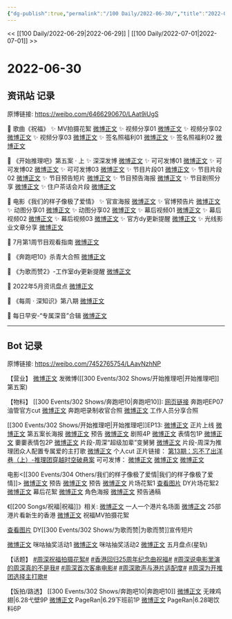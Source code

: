 ```yaml
---
{"dg-publish":true,"permalink":"/100 Daily/2022-06-30/","title":"2022-06-30","created":"2022-12-04T23:41:45.000+08:00","updated":"2023-04-11T14:46:33.000+08:00"}
---
```



<< [[100 Daily/2022-06-29\|2022-06-29]] | [[100 Daily/2022-07-01\|2022-07-01]] >>

# 2022-06-30

## 资讯站 记录

原博链接: https://weibo.com/6466290670/LAat9iUgS

💫 歌曲《祝福》
✨ MV拍摄花絮 [微博正文](https://m.weibo.cn/6466290670/4786084656972220)
✨ 视频分享01 [微博正文](https://m.weibo.cn/6466290670/4786033831448598)
✨ 视频分享02 [微博正文](https://m.weibo.cn/6466290670/4786030781666086)
✨ 视频分享03 [微博正文](https://m.weibo.cn/6466290670/4786008833657151)
✨ 签名照福利01 [微博正文](https://m.weibo.cn/6466290670/4786034451159244)
✨ 签名照福利02 [微博正文](https://m.weibo.cn/6466290670/4786033822797827)

💫 《开始推理吧》第五案 · 上
✨ 深深发博 [微博正文](https://m.weibo.cn/6466290670/4786143642256646)
✨ 可可发博01 [微博正文](https://m.weibo.cn/6466290670/4786132451594213)
✨ 可可发博02 [微博正文](https://m.weibo.cn/6466290670/4786070015705100)
✨ 可可发博03 [微博正文](https://m.weibo.cn/6466290670/4786000461302262)
✨ 节目片段01 [微博正文](https://m.weibo.cn/6466290670/4786132853720537)
✨ 节目片段02 [微博正文](https://m.weibo.cn/6466290670/4786115377368979)
✨ 节目预告短片 [微博正文](https://m.weibo.cn/6466290670/4786019431876442)
✨ 节目预告海报 [微博正文](https://m.weibo.cn/6466290670/4786000787670527)
✨ 节目剧照分享 [微博正文](https://m.weibo.cn/6466290670/4786005376500474)
✨ 住户茶话会片段 [微博正文](https://m.weibo.cn/6466290670/4786169781684534)

💫 电影《我们的样子像极了爱情》
✨ 官宣海报 [微博正文](https://m.weibo.cn/6466290670/4786072947526068)
✨ 官博预告片 [微博正文](https://m.weibo.cn/6466290670/4786003329419166)
✨ 动图分享01 [微博正文](https://m.weibo.cn/6466290670/4786024633337320)
✨ 动图分享02 [微博正文](https://m.weibo.cn/6466290670/4786003846368792)
✨ 幕后视频01 [微博正文](https://m.weibo.cn/6466290670/4786113049265520)
✨ 幕后视频02 [微博正文](https://m.weibo.cn/6466290670/4786034392436979)
✨ 幕后视频03 [微博正文](https://m.weibo.cn/6466290670/4786031537162410)
✨ 官方dy更新提醒 [微博正文](https://m.weibo.cn/6466290670/4786179826259515)
✨ 光线影业文章分享 [微博正文](https://m.weibo.cn/6466290670/4786020723723038)

💫 7月第1周节目观看指南 [微博正文](https://m.weibo.cn/6466290670/4786108438938309)

💫 《奔跑吧10》杀青大合照 [微博正文](https://m.weibo.cn/6466290670/4785980425112789)

💫 《为歌而赞2》-工作室dy更新提醒 [微博正文](https://m.weibo.cn/6466290670/4786035865161604)

💫 2022年5月资讯盘点 [微博正文](https://m.weibo.cn/6466290670/4785985768656406)

💫 《每周 · 深知识》第八期 [微博正文](https://m.weibo.cn/6466290670/4786045570778860)

💫 每日早安-“专属深音”合辑 [微博正文](https://m.weibo.cn/6466290670/4785977824380857)

---
## Bot 记录

原博链接: https://weibo.com/7452765754/LAavNzhNP

【营业】
[微博正文](https://weibo.com/1736988591/LA8W64JNl) 发微博([[300 Events/302 Shows/开始推理吧\|开始推理吧]]第五案)

【物料】
[[300 Events/302 Shows/奔跑吧10\|奔跑吧10]]:
[网页链接](https://weibo.cn/sinaurl?u=https%3A%2F%2Fyoutu.be%2FS3O2FlQiY4I) 奔跑吧EP07油管官方cut
[微博正文](https://weibo.com/5242381821/LA2J3c4aT) 奔跑吧录制收官合照
[微博正文](https://weibo.com/2407743440/LA4yVF5q0) 工作人员分享合照

[[300 Events/302 Shows/开始推理吧\|开始推理吧]]EP13:
[微博正文](https://weibo.com/2162247381/LA8dCaBSn) 正片上线
[微博正文](https://weibo.com/2162247381/LA5d7jUva) 第五案长海报
[微博正文](https://weibo.com/2162247381/LA5Gu60ha) 预告
[微博正文](https://weibo.com/2162247381/LA5neDxkL) 剧照4P
[微博正文](https://weibo.com/2162247381/LA8sfAG0a) 表情包1P
[微博正文](https://weibo.com/7738238251/LA8qR2beH) 嫑嫑表情包2P
[微博正文](https://weibo.com/2162247381/LA8evteip) 片段-周深“超级加辈”变舅舅
[微博正文](https://weibo.com/2162247381/LA8WDE78x) 片段-周深为推理团众人配置专属爱的主打歌
[微博正文](https://weibo.com/1371117067/LA8VD3UQZ) 个人cut
正片链接：
[第13期：忘不了出洋巷（上）-推理团穿越时空破悬案](https://weibo.cn/sinaurl?u=https%3A%2F%2Fm.v.qq.com%2Fx%2Fm%2Fplay%3Fvid%3Dq0043i326t6%26cid%3Dmzc00200g7gnwq3%26url_from%3Dshare%26second_share%3D0%26share_from%3Dsina%26pgid%3Dpage_detail%26mod_id%3Dmod_toolbar_new)
可可发博：
[微博正文](https://weibo.com/7736960489/LA5d6pziD)
[微博正文](https://weibo.com/7736960489/LA6Yv9a6w)
[微博正文](https://weibo.com/7736960489/LA8ymuoKM)

电影<[[300 Events/304 Others/我们的样子像极了爱情\|我们的样子像极了爱情]]>
[微博正文](https://weibo.com/1623886424/LA5citf48) 预告
[微博正文](https://weibo.com/1883007604/LA5davwlp) 预告
[微博正文](https://weibo.com/1883007604/LA60g4HCr) 片场花絮1
[查看图片](https://wx1.sinaimg.cn/large/0077fupOgy1h3qoqbs00gj30u01hdwih.jpg) DY片场花絮2
[微博正文](https://weibo.com/1883007604/LA8hVzEOJ) 幕后花絮
[微博正文](https://weibo.com/1883007604/LA76TwTeR) 角色海报
[微博正文](https://weibo.com/6466290670/LA5N6fCx0) 预告通稿

《[[200 Songs/祝福\|祝福]]》相关:
[微博正文](https://weibo.com/1867028705/LA5Mx4M8R) 一人一个港片名场面
[微博正文](https://weibo.com/6082395308/LA59l0x2f) 25部港片看新生的香港
[微博正文](https://weibo.com/1867028705/LA7krAMlc) 祝福MV拍摄花絮

[查看图片](https://wx2.sinaimg.cn/large/0077fupOgy1h3qoqqe60uj30u01hd78z.jpg) DY[[300 Events/302 Shows/为歌而赞\|为歌而赞]]宣传短片

[微博正文](https://weibo.com/1867028705/LA091tXwo) 咪咕抽奖活动1
[微博正文](https://m.weibo.cn/1867028705/4785800799063580) 咪咕抽奖活动2
[微博正文](https://weibo.com/6466290670/LA4SIAjVs) 五月盘点(星轨)

【话题】
[#周深祝福拍摄花絮#](https://s.weibo.com/weibo?q=%23%E5%91%A8%E6%B7%B1%E7%A5%9D%E7%A6%8F%E6%8B%8D%E6%91%84%E8%8A%B1%E7%B5%AE%23)
[#香港回归25周年纪念曲祝福#](https://s.weibo.com/weibo?q=%23%E9%A6%99%E6%B8%AF%E5%9B%9E%E5%BD%9225%E5%91%A8%E5%B9%B4%E7%BA%AA%E5%BF%B5%E6%9B%B2%E7%A5%9D%E7%A6%8F%23)
[#周深说电影里演的周深真的不是我#](https://s.weibo.com/weibo?q=%23%E5%91%A8%E6%B7%B1%E8%AF%B4%E7%94%B5%E5%BD%B1%E9%87%8C%E6%BC%94%E7%9A%84%E5%91%A8%E6%B7%B1%E7%9C%9F%E7%9A%84%E4%B8%8D%E6%98%AF%E6%88%91%23)
[#周深首次客串电影#](https://s.weibo.com/weibo?q=%23%E5%91%A8%E6%B7%B1%E9%A6%96%E6%AC%A1%E5%AE%A2%E4%B8%B2%E7%94%B5%E5%BD%B1%23)
[#周深歌声与港片适配度#](https://s.weibo.com/weibo?q=%23%E5%91%A8%E6%B7%B1%E6%AD%8C%E5%A3%B0%E4%B8%8E%E6%B8%AF%E7%89%87%E9%80%82%E9%85%8D%E5%BA%A6%23)
[#周深为开推团选择主打歌#](https://s.weibo.com/weibo?q=%23%E5%91%A8%E6%B7%B1%E4%B8%BA%E5%BC%80%E6%8E%A8%E5%9B%A2%E9%80%89%E6%8B%A9%E4%B8%BB%E6%89%93%E6%AD%8C%23)

【饭拍/路透】
[[300 Events/302 Shows/奔跑吧10\|奔跑吧10]]
[微博正文](https://weibo.com/7495641082/LA5yj2amM) 无辣鸡翅|6.28弋壁9P
[微博正文](https://weibo.com/7633014126/LA28GkenU) PageRan|6.29下班前1P
[微博正文](https://weibo.com/7633014126/LA6eDysK5) PageRan|6.28喝饮料6P
